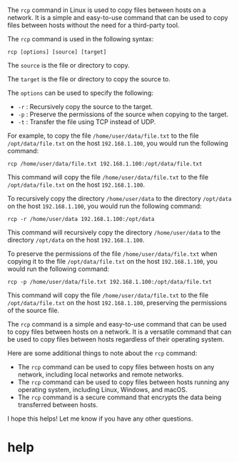 # 

The `rcp` command in Linux is used to copy files between hosts on a network. It is a simple and easy-to-use command that can be used to copy files between hosts without the need for a third-party tool.

The `rcp` command is used in the following syntax:

```
rcp [options] [source] [target]
```

The `source` is the file or directory to copy.

The `target` is the file or directory to copy the source to.

The `options` can be used to specify the following:

* `-r` : Recursively copy the source to the target.
* `-p` : Preserve the permissions of the source when copying to the target.
* `-t` : Transfer the file using TCP instead of UDP.

For example, to copy the file `/home/user/data/file.txt` to the file `/opt/data/file.txt` on the host `192.168.1.100`, you would run the following command:

```
rcp /home/user/data/file.txt 192.168.1.100:/opt/data/file.txt
```

This command will copy the file `/home/user/data/file.txt` to the file `/opt/data/file.txt` on the host `192.168.1.100`.

To recursively copy the directory `/home/user/data` to the directory `/opt/data` on the host `192.168.1.100`, you would run the following command:

```
rcp -r /home/user/data 192.168.1.100:/opt/data
```

This command will recursively copy the directory `/home/user/data` to the directory `/opt/data` on the host `192.168.1.100`.

To preserve the permissions of the file `/home/user/data/file.txt` when copying it to the file `/opt/data/file.txt` on the host `192.168.1.100`, you would run the following command:

```
rcp -p /home/user/data/file.txt 192.168.1.100:/opt/data/file.txt
```

This command will copy the file `/home/user/data/file.txt` to the file `/opt/data/file.txt` on the host `192.168.1.100`, preserving the permissions of the source file.

The `rcp` command is a simple and easy-to-use command that can be used to copy files between hosts on a network. It is a versatile command that can be used to copy files between hosts regardless of their operating system.

Here are some additional things to note about the `rcp` command:

* The `rcp` command can be used to copy files between hosts on any network, including local networks and remote networks.
* The `rcp` command can be used to copy files between hosts running any operating system, including Linux, Windows, and macOS.
* The `rcp` command is a secure command that encrypts the data being transferred between hosts.

I hope this helps! Let me know if you have any other questions.





# help 

```

```
